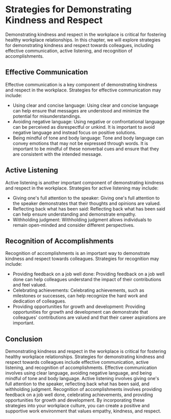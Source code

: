 Strategies for Demonstrating Kindness and Respect
================================================================================================

Demonstrating kindness and respect in the workplace is critical for fostering healthy workplace relationships. In this chapter, we will explore strategies for demonstrating kindness and respect towards colleagues, including effective communication, active listening, and recognition of accomplishments.

Effective Communication
-----------------------

Effective communication is a key component of demonstrating kindness and respect in the workplace. Strategies for effective communication may include:

* Using clear and concise language: Using clear and concise language can help ensure that messages are understood and minimize the potential for misunderstandings.
* Avoiding negative language: Using negative or confrontational language can be perceived as disrespectful or unkind. It is important to avoid negative language and instead focus on positive solutions.
* Being mindful of tone and body language: Tone and body language can convey emotions that may not be expressed through words. It is important to be mindful of these nonverbal cues and ensure that they are consistent with the intended message.

Active Listening
----------------

Active listening is another important component of demonstrating kindness and respect in the workplace. Strategies for active listening may include:

* Giving one's full attention to the speaker: Giving one's full attention to the speaker demonstrates that their thoughts and opinions are valued.
* Reflecting back what has been said: Reflecting back what has been said can help ensure understanding and demonstrate empathy.
* Withholding judgment: Withholding judgment allows individuals to remain open-minded and consider different perspectives.

Recognition of Accomplishments
------------------------------

Recognition of accomplishments is an important way to demonstrate kindness and respect towards colleagues. Strategies for recognition may include:

* Providing feedback on a job well done: Providing feedback on a job well done can help colleagues understand the impact of their contributions and feel valued.
* Celebrating achievements: Celebrating achievements, such as milestones or successes, can help recognize the hard work and dedication of colleagues.
* Providing opportunities for growth and development: Providing opportunities for growth and development can demonstrate that colleagues' contributions are valued and that their career aspirations are important.

Conclusion
----------

Demonstrating kindness and respect in the workplace is critical for fostering healthy workplace relationships. Strategies for demonstrating kindness and respect towards colleagues include effective communication, active listening, and recognition of accomplishments. Effective communication involves using clear language, avoiding negative language, and being mindful of tone and body language. Active listening involves giving one's full attention to the speaker, reflecting back what has been said, and withholding judgment. Recognition of accomplishments involves providing feedback on a job well done, celebrating achievements, and providing opportunities for growth and development. By incorporating these strategies into your workplace culture, you can create a positive and supportive work environment that values empathy, kindness, and respect.
